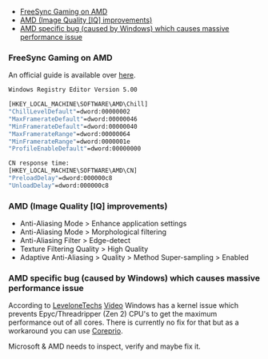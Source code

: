 * [FreeSync Gaming on AMD](#freesync-gaming-on-amd)
* [AMD (Image Quality [IQ] improvements)](#amd-image-quality-iq-improvements)
* [AMD specific bug (caused by Windows) which causes massive performance issue](#amd-specific-bug-caused-by-windows-which-causes-massive-performance-issue)

### FreeSync Gaming on AMD

An official guide is available over [here](https://www.amd.com/en/support/kb/faq/dh-019).

```bash
Windows Registry Editor Version 5.00

[HKEY_LOCAL_MACHINE\SOFTWARE\AMD\Chill]
"ChillLevelDefault"=dword:00000002
"MaxFramerateDefault"=dword:00000046
"MinFramerateDefault"=dword:00000040
"MaxFramerateRange"=dword:00000064
"MinFramerateRange"=dword:0000001e
"ProfileEnableDefault"=dword:00000000

CN response time:
[HKEY_LOCAL_MACHINE\SOFTWARE\AMD\CN]
"PreloadDelay"=dword:000000c8
"UnloadDelay"=dword:000000c8
```


### AMD (Image Quality [IQ] improvements)

* Anti-Aliasing Mode > Enhance application settings
* Anti-Aliasing Mode > Morphological filtering
* Anti-Aliasing Filter > Edge-detect
* Texture Filtering Quality > High Quality
* Adaptive Anti-Aliasing > Quality > Method Super-sampling > Enabled


### AMD specific bug (caused by Windows) which causes massive performance issue

According to [LeveloneTechs](https://level1techs.com/article/unlocking-2990wx-less-numa-aware-apps) [Video](https://www.youtube.com/watch?v=M2LOMTpCtLA&feature=youtu.be) Windows has a kernel issue which prevents Epyc/Threadripper (Zen 2) CPU's to get the maximum performance out of all cores. There is currently no fix for that but as a workaround you can use [Coreprio](https://bitsum.com/portfolio/coreprio/).


Microsoft & AMD needs to inspect, verify and maybe fix it.
